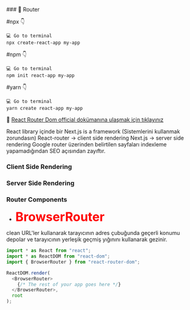 
### 🚩 Router

#npx 👇
```
💻 Go to terminal
npx create-react-app my-app
```
#npm  👇
```
💻 Go to terminal
npm init react-app my-app
```
#yarn 👇
```
💻 Go to terminal
yarn create react-app my-app
```
🔹 [React Router Dom official dokümanına ulaşmak için tıklayınız](https://reactrouter.com/en/main) 

React library içinde bir Next.js is a framework (Sistemlerini kullanmak zorundasın)
React-router -> client side rendering
Next.js -> server side rendering
Google router üzerinden belirtilen sayfaları indexleme yapamadığından SEO açısından zayıftır.

### Client Side Rendering

### Server Side Rendering

### Router Components

 - <span style="color:red;font-weight:bolder;font-size:2rem">BrowserRouter</span>

clean  URL'ler kullanarak tarayıcının adres çubuğunda geçerli konumu depolar ve tarayıcının yerleşik geçmiş yığınını kullanarak gezinir.
```js
import * as React from "react";
import * as ReactDOM from "react-dom";
import { BrowserRouter } from "react-router-dom";

ReactDOM.render(
  <BrowserRouter>
    {/* The rest of your app goes here */}
  </BrowserRouter>,
  root
);
```